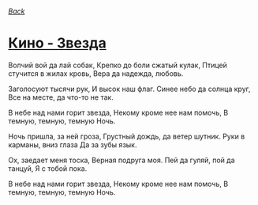 ###### [Back](../Readme.md)
# [Кино - Звезда](tabs.md)

Волчий вой да лай собак,
Крепко до боли сжатый кулак,
Птицей стучится в жилах кровь,
Вера да надежда, любовь.

Заголосуют тысячи рук,
И высок наш флаг.
Синее небо да солнца круг,
Все на месте, да что-то не так.

В небе над нами горит звезда,
Некому кроме нее нам помочь,
В темную, темную, темную
Ночь.

Ночь пришла, за ней гроза,
Грустный дождь, да ветер шутник.
Руки в карманы, вниз глаза
Да за зубы язык.

Ох, заедает меня тоска,
Верная подруга моя.
Пей да гуляй, пой да танцуй,
Я с тобой пока.

В небе над нами горит звезда,
Некому кроме нее нам помочь,
В темную, темную, темную
Ночь.
